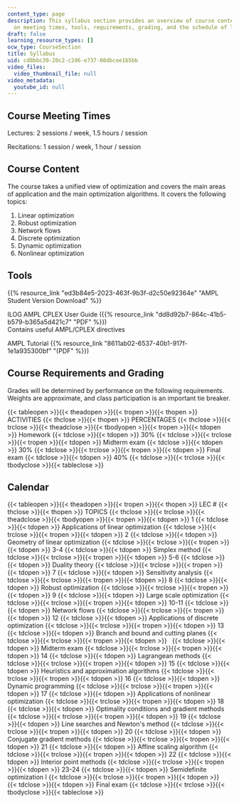 ```yaml
---
content_type: page
description: This syllabus section provides an overview of course content and information
  on meeting times, tools, requirements, grading, and the schedule of lecture topics.
draft: false
learning_resource_types: []
ocw_type: CourseSection
title: Syllabus
uid: cd8bbc39-20c2-c2d6-e737-08dbcee1b5bb
video_files:
  video_thumbnail_file: null
video_metadata:
  youtube_id: null
---
```

## Course Meeting Times

Lectures: 2 sessions / week, 1.5 hours / session

Recitations: 1 session / week, 1 hour / session

## Course Content

The course takes a unified view of optimization and covers the main areas of application and the main optimization algorithms. It covers the following topics:

1. Linear optimization
2. Robust optimization
3. Network flows
4. Discrete optimization
5. Dynamic optimization
6. Nonlinear optimization

## Tools

{{% resource_link "ed3b84e5-2023-463f-9b3f-d2c50e92364e" "AMPL Student Version Download" %}}

ILOG AMPL CPLEX User Guide ({{% resource_link "dd8d92b7-864c-41b5-b579-b365a5d421c7" "PDF" %}})   
Contains useful AMPL/CPLEX directives

AMPL Tutorial {{% resource_link "8611ab02-6537-40b1-917f-1e1a935300bf" "(PDF" %}})

## Course Requirements and Grading

Grades will be determined by performance on the following requirements. Weights are approximate, and class participation is an important tie breaker.

{{< tableopen >}}{{< theadopen >}}{{< tropen >}}{{< thopen >}}
ACTIVITIES
{{< thclose >}}{{< thopen >}}
PERCENTAGES
{{< thclose >}}{{< trclose >}}{{< theadclose >}}{{< tbodyopen >}}{{< tropen >}}{{< tdopen >}}
Homework
{{< tdclose >}}{{< tdopen >}}
30%
{{< tdclose >}}{{< trclose >}}{{< tropen >}}{{< tdopen >}}
Midterm exam
{{< tdclose >}}{{< tdopen >}}
30%
{{< tdclose >}}{{< trclose >}}{{< tropen >}}{{< tdopen >}}
Final exam
{{< tdclose >}}{{< tdopen >}}
40%
{{< tdclose >}}{{< trclose >}}{{< tbodyclose >}}{{< tableclose >}}

## Calendar

{{< tableopen >}}{{< theadopen >}}{{< tropen >}}{{< thopen >}}
LEC #
{{< thclose >}}{{< thopen >}}
TOPICS
{{< thclose >}}{{< trclose >}}{{< theadclose >}}{{< tbodyopen >}}{{< tropen >}}{{< tdopen >}}
1
{{< tdclose >}}{{< tdopen >}}
Applications of linear optimization
{{< tdclose >}}{{< trclose >}}{{< tropen >}}{{< tdopen >}}
2
{{< tdclose >}}{{< tdopen >}}
Geometry of linear optimization
{{< tdclose >}}{{< trclose >}}{{< tropen >}}{{< tdopen >}}
3-4
{{< tdclose >}}{{< tdopen >}}
Simplex method
{{< tdclose >}}{{< trclose >}}{{< tropen >}}{{< tdopen >}}
5-6
{{< tdclose >}}{{< tdopen >}}
Duality theory
{{< tdclose >}}{{< trclose >}}{{< tropen >}}{{< tdopen >}}
7
{{< tdclose >}}{{< tdopen >}}
Sensitivity analysis
{{< tdclose >}}{{< trclose >}}{{< tropen >}}{{< tdopen >}}
8
{{< tdclose >}}{{< tdopen >}}
Robust optimization
{{< tdclose >}}{{< trclose >}}{{< tropen >}}{{< tdopen >}}
9
{{< tdclose >}}{{< tdopen >}}
Large scale optimization
{{< tdclose >}}{{< trclose >}}{{< tropen >}}{{< tdopen >}}
10-11
{{< tdclose >}}{{< tdopen >}}
Network flows
{{< tdclose >}}{{< trclose >}}{{< tropen >}}{{< tdopen >}}
12
{{< tdclose >}}{{< tdopen >}}
Applications of discrete optimization
{{< tdclose >}}{{< trclose >}}{{< tropen >}}{{< tdopen >}}
13
{{< tdclose >}}{{< tdopen >}}
Branch and bound and cutting planes
{{< tdclose >}}{{< trclose >}}{{< tropen >}}{{< tdopen >}}
 
{{< tdclose >}}{{< tdopen >}}
Midterm exam
{{< tdclose >}}{{< trclose >}}{{< tropen >}}{{< tdopen >}}
14
{{< tdclose >}}{{< tdopen >}}
Lagrangean methods
{{< tdclose >}}{{< trclose >}}{{< tropen >}}{{< tdopen >}}
15
{{< tdclose >}}{{< tdopen >}}
Heuristics and approximation algorithms
{{< tdclose >}}{{< trclose >}}{{< tropen >}}{{< tdopen >}}
16
{{< tdclose >}}{{< tdopen >}}
Dynamic programming
{{< tdclose >}}{{< trclose >}}{{< tropen >}}{{< tdopen >}}
17
{{< tdclose >}}{{< tdopen >}}
Applications of nonlinear optimization
{{< tdclose >}}{{< trclose >}}{{< tropen >}}{{< tdopen >}}
18
{{< tdclose >}}{{< tdopen >}}
Optimality conditions and gradient methods
{{< tdclose >}}{{< trclose >}}{{< tropen >}}{{< tdopen >}}
19
{{< tdclose >}}{{< tdopen >}}
Line searches and Newton's method
{{< tdclose >}}{{< trclose >}}{{< tropen >}}{{< tdopen >}}
20
{{< tdclose >}}{{< tdopen >}}
Conjugate gradient methods
{{< tdclose >}}{{< trclose >}}{{< tropen >}}{{< tdopen >}}
21
{{< tdclose >}}{{< tdopen >}}
Affine scaling algorithm
{{< tdclose >}}{{< trclose >}}{{< tropen >}}{{< tdopen >}}
22
{{< tdclose >}}{{< tdopen >}}
Interior point methods
{{< tdclose >}}{{< trclose >}}{{< tropen >}}{{< tdopen >}}
23-24
{{< tdclose >}}{{< tdopen >}}
Semidefinite optimization I
{{< tdclose >}}{{< trclose >}}{{< tropen >}}{{< tdopen >}}
 
{{< tdclose >}}{{< tdopen >}}
Final exam
{{< tdclose >}}{{< trclose >}}{{< tbodyclose >}}{{< tableclose >}}
